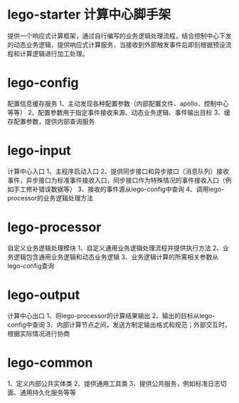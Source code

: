 # lego-starter 计算中心脚手架
提供一个响应式计算框架，通过自行编写的业务逻辑处理流程，结合控制中心下发的动态业务逻辑，提供响应式计算服务，当接收到外部触发事件后即刻根据预设流程和计算逻辑进行加工处理。
# lego-config
配置信息缓存服务
1、主动发现各种配置参数（内部配置文件、apollo、控制中心等等）
2、配置参数用于指定事件接收来源、动态业务逻辑、事件输出目标
3、缓存配置参数，提供内部查询服务
# lego-input
计算中心入口
1、主程序启动入口
2、提供同步接口和异步接口（消息队列）接收事件，异步接口为标准事件接收入口，同步接口作为特殊情况的事件接收入口（例如手工修补错误数据等）
3、接收的事件源从lego-config中查询
4、调用lego-processor的业务逻辑处理方法
# lego-processor
自定义业务逻辑处理模块
1、自定义通用业务逻辑处理流程并提供执行方法
2、业务逻辑包含通用业务逻辑和动态业务逻辑
3、业务逻辑计算的所需相关参数从lego-config查询
# lego-output
计算中心出口
1、将lego-processor的计算结果输出
2、输出的目标从lego-config中查询
3、内部计算节点之间，发送方制定输出格式和规范；外部交互时，根据实际情况进行协商
# lego-common
1、定义内部公共实体类
2、提供通用工具类
3、提供公共服务，例如标准日志切面、通用持久化服务等等